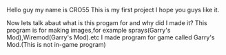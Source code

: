 Hello guy my name is CRO55
This is my first project I hope you guys like it.

Now lets talk abaut what is this progam for and why did I made it?
This program is for making images,for example sprays(Garry's Mod),Wiremod(Garry's Mod).etc
I made program for game called Garry's Mod.(This is not in-game program)



